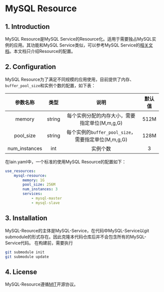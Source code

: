 # MySQL Resource

## 1. Introduction

MySQL Resource是MySQL Service的Resource化。适用于需要独占MySQL实例的应用。其功能和MySQL Service类似，可以参考MySQL Service的[相关文档](http://github.com/laincloud/mysql-service/blob/master/README.md)。本文档只介绍Resource的配置。

## 2. Configuration

MySQL Resource为了满足不同规模的应用使用，目前提供了内存、`buffer_pool_size`和实例个数的配置，如下表：

|参数名称|类型|说明|默认值|
|:-:|:-:|:-:|:-:|
|memory|string|每个实例分配的内存大小，需要指定单位(M,m,g,G)|512M|
|pool_size|string|每个实例的`buffer_pool_size`，需要指定单位(M,m,g,G)|128M|
|num_instances|int|实例个数|3|

在lain.yaml中，一个标准的使用MySQL Resource的配置如下：

```yaml
use_resources:
	mysql-resource:
	    memory: 1G
	    pool_size: 256M
	    num_instances: 3
		services:
	        - mysql-master
	        - mysql-slave
```

## 3. Installation
MySQL-Reource的主体是MySQL-Service，在代码中MySQL-Service以git submodule的形式存在。因此克隆本代码仓库后并不会包含所有的MySQL-Service代码。
在构建前，需要执行
```sh
git submodule init
git submodule update
```

## 4. License
MySQL-Resource遵循[MIT](https://github.com/laincloud/mysql-resource/blob/master/LICENSE)开源协议。
